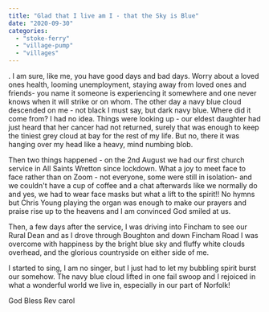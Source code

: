 ```yaml
---
title: "Glad that I live am I - that the Sky is Blue"
date: "2020-09-30"
categories: 
  - "stoke-ferry"
  - "village-pump"
  - "villages"
---
```


. I am sure, like me, you have good days and bad days. Worry about a loved ones health, looming unemployment, staying away from loved ones and friends- you name it someone is experiencing it somewhere and one never knows when it will strike or on whom. The other day a navy blue cloud descended on me - not black I must say, but dark navy blue. Where did it come from? I had no idea. Things were looking up - our eldest daughter had just heard that her cancer had not returned, surely that was enough to keep the tiniest grey cloud at bay for the rest of my life. But no, there it was hanging over my head like a heavy, mind numbing blob.

Then two things happened - on the 2nd August we had our first church service in All Saints Wretton since lockdown. What a joy to meet face to face rather than on Zoom - not everyone, some were still in isolation- and we couldn't have a cup of coffee and a chat afterwards like we normally do and yes, we had to wear face masks but what a lift to the spirit!! No hymns but Chris Young playing the organ was enough to make our prayers and praise rise up to the heavens and I am convinced God smiled at us.

Then, a few days after the service, I was driving into Fincham to see our Rural Dean and as I drove through Boughton and down Fincham Road I was overcome with happiness by the bright blue sky and fluffy white clouds overhead, and the glorious countryside on either side of me.

I started to sing, I am no singer, but I just had to let my bubbling spirit burst our somehow. The navy blue cloud lifted in one fail swoop and I rejoiced in what a wonderful world we live in, especially in our part of Norfolk!

God Bless Rev carol
